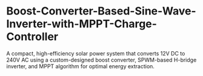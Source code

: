 # Boost-Converter-Based-Sine-Wave-Inverter-with-MPPT-Charge-Controller
A compact, high-efficiency solar power system that converts 12V DC to 240V AC using a custom-designed boost converter, SPWM-based H-bridge inverter, and MPPT algorithm for optimal energy extraction.
